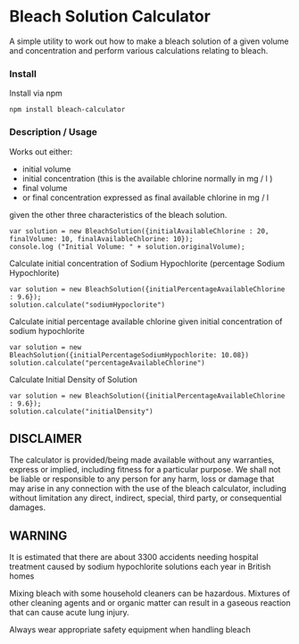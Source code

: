 # Bleach Solution Calculator

A simple utility to work out how to make a bleach solution of a given volume and concentration and perform various calculations relating to bleach.

### Install

Install via npm

```
npm install bleach-calculator
```


### Description / Usage

Works out either:

  - initial volume
  - initial concentration (this is the available chlorine normally in mg / l )
  - final volume
  - or final concentration expressed as final available chlorine in mg / l

given the other three characteristics of the bleach solution.


```
var solution = new BleachSolution({initialAvailableChlorine : 20, finalVolume: 10, finalAvailableChlorine: 10});
console.log ("Initial Volume: " + solution.originalVolume);

```

Calculate initial concentration of Sodium Hypochlorite (percentage Sodium Hypochlorite)

```
var solution = new BleachSolution({initialPercentageAvailableChlorine : 9.6});
solution.calculate("sodiumHypoclorite")
```

Calculate initial percentage available chlorine given initial concentration of sodium hypochlorite

```
var solution = new BleachSolution({initialPercentageSodiumHypochlorite: 10.08})
solution.calculate("percentageAvailableChlorine")
```

Calculate Initial Density of Solution

```
var solution = new BleachSolution({initialPercentageAvailableChlorine : 9.6});
solution.calculate("initialDensity")
```


## DISCLAIMER

The calculator is provided/being made available  without any warranties, express or implied, including fitness for a particular purpose. We shall not be liable or responsible to any person for any harm, loss or damage that may arise in any connection with the use of the bleach  calculator, including without limitation any direct, indirect, special, third party, or consequential damages.

## WARNING

It is estimated that there are about 3300 accidents needing hospital treatment caused by sodium hypochlorite solutions each year in British homes

Mixing bleach with some household cleaners can be hazardous.  Mixtures of other cleaning agents and or organic matter can result in a gaseous reaction that can cause acute lung injury.


Always wear appropriate safety equipment when handling bleach

